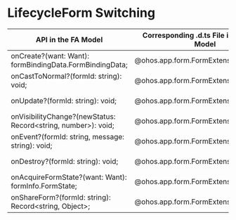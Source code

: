 # LifecycleForm Switching


  | API in the FA Model| Corresponding .d.ts File in the Stage Model| Corresponding API in the Stage Model| 
| -------- | -------- | -------- |
| onCreate?(want: Want): formBindingData.FormBindingData; | \@ohos.app.form.FormExtensionAbility.d.ts | [onAddForm(want: Want): formBindingData.FormBindingData;](../reference/apis-form-kit/js-apis-app-form-formExtensionAbility.md#onaddform) |
| onCastToNormal?(formId: string): void; | \@ohos.app.form.FormExtensionAbility.d.ts | [onCastToNormalForm(formId: string): void;](../reference/apis-form-kit/js-apis-app-form-formExtensionAbility.md#oncasttonormalform) |
| onUpdate?(formId: string): void; | \@ohos.app.form.FormExtensionAbility.d.ts | [onUpdateForm(formId: string): void;](../reference/apis-form-kit/js-apis-app-form-formExtensionAbility.md#onupdateform) |
| onVisibilityChange?(newStatus: Record&lt;string, number&gt;): void; | \@ohos.app.form.FormExtensionAbility.d.ts | [onChangeFormVisibility(newStatus: Record&lt;string, number&gt;): void;](../reference/apis-form-kit/js-apis-app-form-formExtensionAbility.md#onchangeformvisibility) |
| onEvent?(formId: string, message: string): void; | \@ohos.app.form.FormExtensionAbility.d.ts | [onFormEvent(formId: string, message: string): void;](../reference/apis-form-kit/js-apis-app-form-formExtensionAbility.md#onformevent) |
| onDestroy?(formId: string): void; | \@ohos.app.form.FormExtensionAbility.d.ts | [onRemoveForm(formId: string): void;](../reference/apis-form-kit/js-apis-app-form-formExtensionAbility.md#onremoveform) |
| onAcquireFormState?(want: Want): formInfo.FormState; | \@ohos.app.form.FormExtensionAbility.d.ts | [onAcquireFormState?(want: Want): formInfo.FormState;](../reference/apis-form-kit/js-apis-app-form-formExtensionAbility.md#onacquireformstate) |
| onShareForm?(formId: string): Record&lt;string, Object&gt;; | \@ohos.app.form.FormExtensionAbility.d.ts | [onShareForm?(formId: string): Record&lt;string, Object&gt;;](../reference/apis-form-kit/js-apis-app-form-formExtensionAbility-sys.md#onshareform) |
